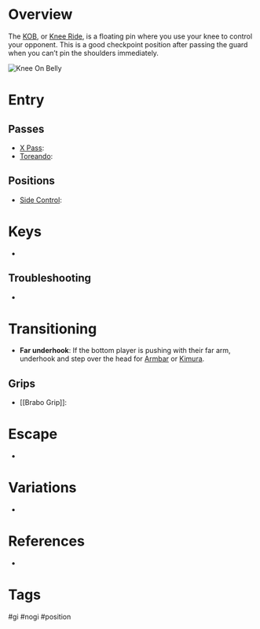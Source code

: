 # Overview
The <u>KOB</u>, or <u>Knee Ride</u>, is a floating pin where you use your knee to control your opponent. This is a good checkpoint position after passing the guard when you can’t pin the shoulders immediately.

![Knee On Belly](https://cdn.evolve-university.com/wp-content/uploads/2022/04/bjj-spiderguard-overhead-pass-knee-on-belly.jpg)

# Entry
## Passes
- [X Pass](obsidian://open?vault=Obsidian-BJJ-Notes&file=Guard%20Passing%2FX%20Pass):
- [Toreando](obsidian://open?vault=Obsidian-BJJ-Notes&file=Guard%20Passing%2FToreando):
## Positions
- [Side Control](obsidian://open?vault=Obsidian-BJJ-Notes&file=Positions%2FSide%20Control):
# Keys
- 
## Troubleshooting
- 
# Transitioning
- **Far underhook**: If the bottom player is pushing with their far arm, underhook and step over the head for [Armbar](obsidian://open?vault=Obsidian-BJJ-Notes&file=Submissions%2FArmbar) or [Kimura](obsidian://open?vault=Obsidian-BJJ-Notes&file=Submissions%2FKimura).
## Grips
- [[Brabo Grip]]:
# Escape
- 
# Variations
- 
# References
- 
# Tags
#gi #nogi  #position 
